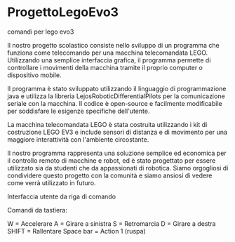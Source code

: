 # ProgettoLegoEvo3
comandi per lego evo3

Il nostro progetto scolastico consiste nello sviluppo di un programma che funziona come telecomando per una macchina telecomandata LEGO.
Utilizzando una semplice interfaccia grafica, il programma permette di controllare i movimenti della macchina tramite il proprio computer o dispositivo mobile.

Il programma è stato sviluppato utilizzando il linguaggio di programmazione java e utilizza la libreria LejosRoboticDifferentialPilots per la comunicazione seriale con la macchina.
Il codice è open-source e facilmente modificabile per soddisfare le esigenze specifiche dell'utente.

La macchina telecomandata LEGO è stata costruita utilizzando i kit di costruzione LEGO EV3 e include sensori di distanza e di movimento per una maggiore interattività con l'ambiente circostante.

Il nostro programma rappresenta una soluzione semplice ed economica per il controllo remoto di macchine e robot, ed è stato progettato per essere utilizzato sia da studenti che da appassionati di robotica.
Siamo orgogliosi di condividere questo progetto con la comunità e siamo ansiosi di vedere come verrà utilizzato in futuro.

Interfaccia utente da riga di comando 

Comandi da tastiera:

W = Accelerare
A = Girare a sinistra
S = Retromarcia
D = Girare a destra
SHIFT = Rallentare
Space bar = Action 1 (ruspa)
